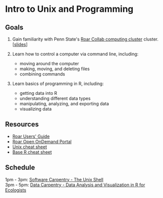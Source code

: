 # Intro to Unix and Programming

## Goals
1. Gain familiarity with Penn State's [Roar Collab computing cluster]([https://www.icds.psu.edu/computing-services/roar-user-guide/](https://www.icds.psu.edu/roar-collab-user-guide/)) cluster. [[slides](https://docs.google.com/presentation/d/17Gb4X6JsvvhE2Qx-UwuJo2lTXZJBFJh8ZT5H-l9kjZ0/edit?usp=sharing)] 

2. Learn how to control a computer via command line, including:
	- moving around the computer 
	- making, moving, and deleting files
	- combining commands 
3. Learn basics of programming in R, including:
	- getting data into R
	- understanding different data types
	- manipulating, analyzing, and exporting data
	- visualizing data


## Resources
- [Roar Users' Guide](https://www.icds.psu.edu/computing-services/roar-user-guide/)
- [Roar Open OnDemand Portal](https://portal2.aci.ics.psu.edu)
- [Unix cheat sheet](https://www.alexji.com/UNIXCheatSheet.pdf)
- [Base R cheat sheet](https://iqss.github.io/dss-workshops/R/Rintro/base-r-cheat-sheet.pdf)

## Schedule
 1pm - 3pm: [Software Carpentry - The Unix Shell](https://swcarpentry.github.io/shell-novice/)  
 3pm - 5pm: [Data Carpentry - Data Analysis and Visualization in R for Ecologists](https://datacarpentry.org/R-ecology-lesson/index.html) 
 
